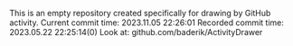 This is an empty repository created specifically for drawing by GitHub activity.
Current commit time: 2023.11.05 22:26:01
Recorded commit time: 2023.05.22 22:25:14(0)
Look at: github.com/baderik/ActivityDrawer
